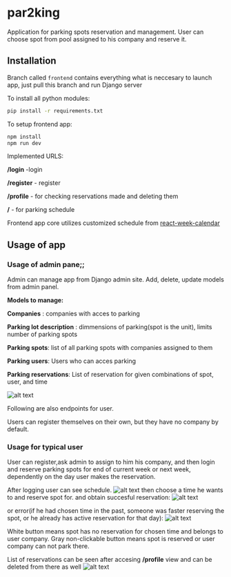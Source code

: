 # par2king

Application for parking spots reservation and management. User can choose spot from pool assigned to his company and reserve it.




## Installation

Branch called ```frontend``` contains everything what is neccesary to launch app, just pull this branch and run Django server

To install all python modules:

```bash
pip install -r requirements.txt
```

To setup frontend app:

```bash
npm install
npm run dev
```

Implemented URLS:

**/login**		-login

**/register**	- register

**/profile**        - for checking reservations made and deleting them

**/**			- for parking schedule


Frontend app core utilizes customized schedule from  [react-week-calendar](https://github.com/birik/react-week-calendar)



## Usage of app

### Usage of admin pane;;

Admin can manage app from Django admin site. Add, delete, update models from admin panel.


**Models to manage:**

**Companies** :               companies with acces to parking

**Parking lot description** : dimmensions of parking(spot is the unit), limits number of parking spots

**Parking spots**:            list of all parking spots with companies assigned to them

**Parking users**:            Users who can acces parking

**Parking reservations**:     List of reservation for given combinations of spot, user, and time



![alt text](https://i.imgur.com/PVh2nUS.png)

Following are also endpoints for user.

Users can register themselves on their own, but they have no company by default.

### Usage for typical user
 User can register,ask admin to assign to him his company, and then login and reserve parking spots for end of current week or next week, dependently on the day user makes the reservation. 


After logging user can see schedule.
![alt text](https://i.imgur.com/lZgl73e.png) then choose a time he wants to and reserve spot for.
and obtain succesful reservation:
![alt text](https://i.imgur.com/p3HkIh5.png)


or error(if he had chosen time in the past, someone was faster reserving the spot, or he already has active reservation for that day):
![alt text](https://i.imgur.com/p5WaG8p.png)

White button means spot has no reservation for chosen time and belongs to user company.
Gray non-clickable button means spot is reserved or user company can not park there.


List of reservations can be seen after accesing **/profile** view and can be deleted from there as well
![alt text](https://i.imgur.com/qC0aSTm.png)





